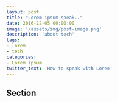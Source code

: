 ```yaml
---
layout: post
title: "Lorem ipsum speak.."
date: 2016-12-05 00:00:00
image: '/assets/img/post-image.png'
description: 'about tech'
tags:
- lorem
- tech 
categories:
- Lorem ipsum
twitter_text: 'How to speak with Lorem'
---
```


## Section
